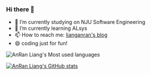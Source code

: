 ### Hi there 👋

<!--
**lar0129/lar0129** is a ✨ _special_ ✨ repository because its `README.md` (this file) appears on your GitHub profile.

Here are some ideas to get you started:
-->

- 🔭 I’m currently studying on NJU Software Engineering
- 🌱 I’m currently learning ALsys
- 📫 How to reach me: [lianganran's blog](https://lianganran.top/)
- 😄 coding just for fun!

![AnRan Liang's Most used languages](https://github-readme-stats.vercel.app/api/top-langs?username=lar0129&show_icons=true&count_private=true&theme=gotham)

[![AnRan Liang's GitHub stats](https://github-readme-stats.vercel.app/api?username=lar0129)](https://github.com/anuraghazra/github-readme-stats)
